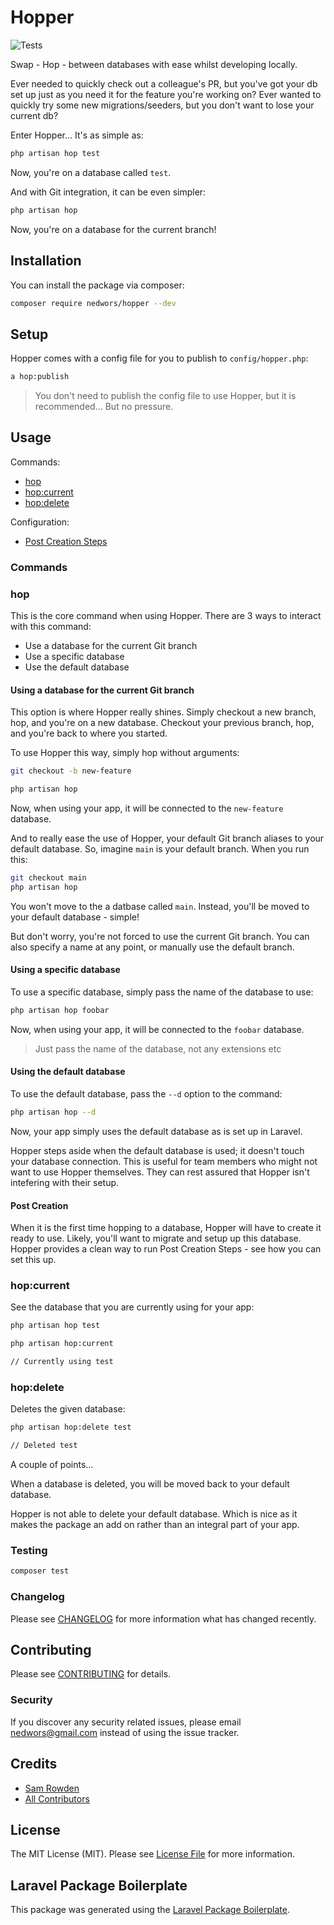 # Hopper

![Tests](https://github.com/nedwors/hopper/workflows/Tests/badge.svg)

Swap - Hop - between databases with ease whilst developing locally.

Ever needed to quickly check out a colleague's PR, but you've got your db set up just as you need it for the feature you're working on? Ever wanted to quickly try some new migrations/seeders, but you don't want to lose your current db?

Enter Hopper... It's as simple as:
```bash
php artisan hop test
```
Now, you're on a database called `test`.

And with Git integration, it can be even simpler:
```bash
php artisan hop
```
Now, you're on a database for the current branch!

## Installation

You can install the package via composer:

```bash
composer require nedwors/hopper --dev
```

## Setup

Hopper comes with a config file for you to publish to `config/hopper.php`:

```bash
a hop:publish
```
> You don't need to publish the config file to use Hopper, but it is recommended... But no pressure.

## Usage

Commands:
- [hop](#hop)
- [hop:current](#hop:current)
- [hop:delete](#hop:delete)

Configuration:
- [Post Creation Steps](#post-creation-steps)

### Commands
### hop
This is the core command when using Hopper. There are 3 ways to interact with this command:
- Use a database for the current Git branch
- Use a specific database
- Use the default database

#### Using a database for the current Git branch
This option is where Hopper really shines. Simply checkout a new branch, hop, and you're on a new database. Checkout your previous branch, hop, and you're back to where you started.

To use Hopper this way, simply hop without arguments:
```bash
git checkout -b new-feature

php artisan hop
```
Now, when using your app, it will be connected to the `new-feature` database.

And to really ease the use of Hopper, your default Git branch aliases to your default database. So, imagine `main` is your default branch. When you run this:
```bash
git checkout main
php artisan hop
```
You won't move to the a datbase called `main`. Instead, you'll be moved to your default database - simple!

But don't worry, you're not forced to use the current Git branch. You can also specify a name at any point, or manually use the default branch.

#### Using a specific database
To use a specific database, simply pass the name of the database to use:
```bash
php artisan hop foobar
```
Now, when using your app, it will be connected to the `foobar` database.

> Just pass the name of the database, not any extensions etc

#### Using the default database
To use the default database, pass the `--d` option to the command:
```bash
php artisan hop --d
```
Now, your app simply uses the default database as is set up in Laravel.

Hopper steps aside when the default database is used; it doesn't touch your database connection. This is useful for team members who might not want to use Hopper themselves. They can rest assured that Hopper isn't intefering with their setup.

#### Post Creation

When it is the first time hopping to a database, Hopper will have to create it ready to use. Likely, you'll want to migrate and setup up this database. Hopper provides a clean way to run Post Creation Steps - see how you can set this up.

### hop:current
See the database that you are currently using for your app:
```bash
php artisan hop test

php artisan hop:current

// Currently using test
```

### hop:delete
Deletes the given database:
```bash
php artisan hop:delete test

// Deleted test
```
A couple of points...

When a database is deleted, you will be moved back to your default database.

Hopper is not able to delete your default database. Which is nice as it makes the package an add on rather than an integral part of your app.

### Testing

``` bash
composer test
```

### Changelog

Please see [CHANGELOG](CHANGELOG.md) for more information what has changed recently.

## Contributing

Please see [CONTRIBUTING](CONTRIBUTING.md) for details.

### Security

If you discover any security related issues, please email nedwors@gmail.com instead of using the issue tracker.

## Credits

- [Sam Rowden](https://github.com/nedwors)
- [All Contributors](../../contributors)

## License

The MIT License (MIT). Please see [License File](LICENSE.md) for more information.

## Laravel Package Boilerplate

This package was generated using the [Laravel Package Boilerplate](https://laravelpackageboilerplate.com).
